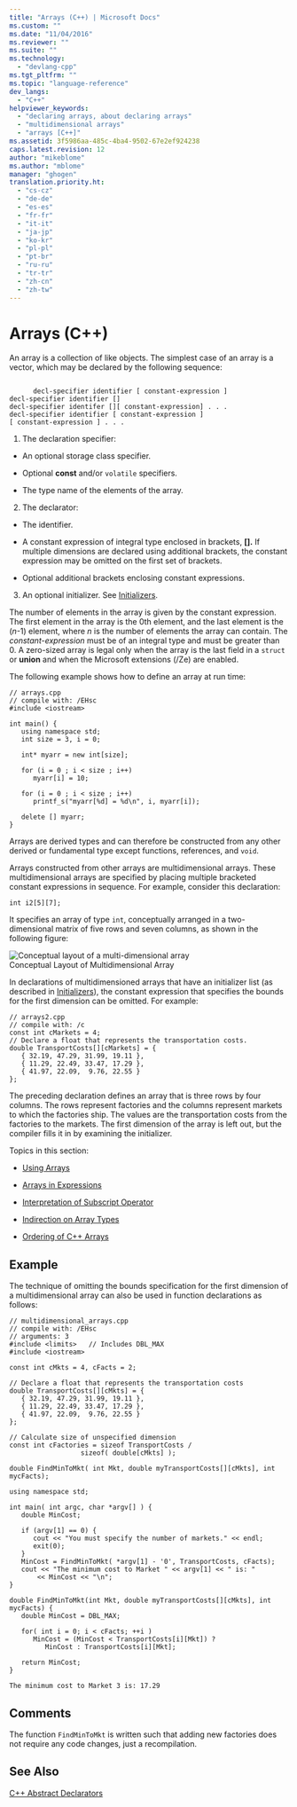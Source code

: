 ```yaml
---
title: "Arrays (C++) | Microsoft Docs"
ms.custom: ""
ms.date: "11/04/2016"
ms.reviewer: ""
ms.suite: ""
ms.technology: 
  - "devlang-cpp"
ms.tgt_pltfrm: ""
ms.topic: "language-reference"
dev_langs: 
  - "C++"
helpviewer_keywords: 
  - "declaring arrays, about declaring arrays"
  - "multidimensional arrays"
  - "arrays [C++]"
ms.assetid: 3f5986aa-485c-4ba4-9502-67e2ef924238
caps.latest.revision: 12
author: "mikeblome"
ms.author: "mblome"
manager: "ghogen"
translation.priority.ht: 
  - "cs-cz"
  - "de-de"
  - "es-es"
  - "fr-fr"
  - "it-it"
  - "ja-jp"
  - "ko-kr"
  - "pl-pl"
  - "pt-br"
  - "ru-ru"
  - "tr-tr"
  - "zh-cn"
  - "zh-tw"
---
```

# Arrays (C++)
An array is a collection of like objects. The simplest case of an array is a vector, which may be declared by the following sequence:  
  
```  
  
      decl-specifier identifier [ constant-expression ]  
decl-specifier identifier []  
decl-specifier identifer [][ constant-expression] . . .  
decl-specifier identifier [ constant-expression ]  
[ constant-expression ] . . .  
```  
  
 1. The declaration specifier:  
  
-   An optional storage class specifier.  
  
-   Optional **const** and/or `volatile` specifiers.  
  
-   The type name of the elements of the array.  
  
 2. The declarator:  
  
-   The identifier.  
  
-   A constant expression of integral type enclosed in brackets, **[].** If multiple dimensions are declared using additional brackets, the constant expression may be omitted on the first set of brackets.  
  
-   Optional additional brackets enclosing constant expressions.  
  
 3. An optional initializer.  See [Initializers](../cpp/initializers.md).  
  
 The number of elements in the array is given by the constant expression. The first element in the array is the 0th element, and the last element is the (*n*-1) element, where *n* is the number of elements the array can contain. The *constant-expression* must be of an integral type and must be greater than 0. A zero-sized array is legal only when the array is the last field in a `struct` or **union** and when the Microsoft extensions (/Ze) are enabled.  
  
 The following example shows how to define an array at run time:  
  
```  
// arrays.cpp  
// compile with: /EHsc  
#include <iostream>  
  
int main() {  
   using namespace std;  
   int size = 3, i = 0;  
  
   int* myarr = new int[size];  
  
   for (i = 0 ; i < size ; i++)  
      myarr[i] = 10;  
  
   for (i = 0 ; i < size ; i++)  
      printf_s("myarr[%d] = %d\n", i, myarr[i]);  
  
   delete [] myarr;  
}  
```  
  
 Arrays are derived types and can therefore be constructed from any other derived or fundamental type except functions, references, and `void`.  
  
 Arrays constructed from other arrays are multidimensional arrays. These multidimensional arrays are specified by placing multiple bracketed constant expressions in sequence. For example, consider this declaration:  
  
```  
int i2[5][7];  
```  
  
 It specifies an array of type `int`, conceptually arranged in a two-dimensional matrix of five rows and seven columns, as shown in the following figure:  
  
 ![Conceptual layout of a multi&#45;dimensional array](../cpp/media/vc38rc1.gif "vc38RC1")  
Conceptual Layout of Multidimensional Array  
  
 In declarations of multidimensioned arrays that have an initializer list (as described in [Initializers](../cpp/initializers.md)), the constant expression that specifies the bounds for the first dimension can be omitted. For example:  
  
```  
// arrays2.cpp  
// compile with: /c  
const int cMarkets = 4;  
// Declare a float that represents the transportation costs.  
double TransportCosts[][cMarkets] = {   
   { 32.19, 47.29, 31.99, 19.11 },  
   { 11.29, 22.49, 33.47, 17.29 },  
   { 41.97, 22.09,  9.76, 22.55 }  
};  
```  
  
 The preceding declaration defines an array that is three rows by four columns. The rows represent factories and the columns represent markets to which the factories ship. The values are the transportation costs from the factories to the markets. The first dimension of the array is left out, but the compiler fills it in by examining the initializer.  
  
 Topics in this section:  
  
-   [Using Arrays](../cpp/using-arrays-cpp.md)  
  
-   [Arrays in Expressions](../cpp/arrays-in-expressions.md)  
  
-   [Interpretation of Subscript Operator](../cpp/interpretation-of-subscript-operator.md)  
  
-   [Indirection on Array Types](../cpp/indirection-on-array-types.md)  
  
-   [Ordering of C++ Arrays](../cpp/ordering-of-cpp-arrays.md)  
  
## Example  
 The technique of omitting the bounds specification for the first dimension of a multidimensional array can also be used in function declarations as follows:  
  
```  
// multidimensional_arrays.cpp  
// compile with: /EHsc  
// arguments: 3  
#include <limits>   // Includes DBL_MAX  
#include <iostream>  
  
const int cMkts = 4, cFacts = 2;  
  
// Declare a float that represents the transportation costs  
double TransportCosts[][cMkts] = {   
   { 32.19, 47.29, 31.99, 19.11 },  
   { 11.29, 22.49, 33.47, 17.29 },  
   { 41.97, 22.09,  9.76, 22.55 }    
};  
  
// Calculate size of unspecified dimension  
const int cFactories = sizeof TransportCosts /  
                  sizeof( double[cMkts] );  
  
double FindMinToMkt( int Mkt, double myTransportCosts[][cMkts], int mycFacts);  
  
using namespace std;  
  
int main( int argc, char *argv[] ) {  
   double MinCost;  
  
   if (argv[1] == 0) {  
      cout << "You must specify the number of markets." << endl;  
      exit(0);  
   }  
   MinCost = FindMinToMkt( *argv[1] - '0', TransportCosts, cFacts);  
   cout << "The minimum cost to Market " << argv[1] << " is: "  
       << MinCost << "\n";  
}  
  
double FindMinToMkt(int Mkt, double myTransportCosts[][cMkts], int mycFacts) {  
   double MinCost = DBL_MAX;  
  
   for( int i = 0; i < cFacts; ++i )  
      MinCost = (MinCost < TransportCosts[i][Mkt]) ?  
         MinCost : TransportCosts[i][Mkt];  
  
   return MinCost;  
}  
```  
  
```Output  
The minimum cost to Market 3 is: 17.29  
```  
  
## Comments  
 The function `FindMinToMkt` is written such that adding new factories does not require any code changes, just a recompilation.  
  
## See Also  
 [C++ Abstract Declarators](http://msdn.microsoft.com/en-us/e7e18c18-0cad-4450-942b-d27e1d4dd088)